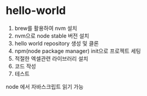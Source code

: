 # hello-world

1. brew를 활용하여 nvm 설치
2. nvm으로 node stable 버전 설치
3. hello world repository 생성 및 클론
4. npm(node package manager) init으로 프로젝트 세팅
5. 적절한 엑셀관련 라이브러리 설치
6. 코드 작성
7. 테스트




node 에서 자바스크립트 읽기 가능
